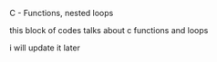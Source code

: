 C - Functions, nested loops


this block of codes talks about c functions and loops

i will update it  later

